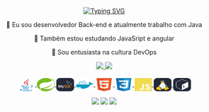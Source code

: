 <p align="center">
  <a href="https://git.io/typing-svg">
    <img src="https://readme-typing-svg.demolab.com?font=Fira+Code&weight=600&size=25&pause=1000&color=8e44ad &random=false&width=435&height=40&lines=Ol%C3%A1%2C+eu+sou+Guido+Santos!+%E2%98%95%F0%9F%92%BB%F0%9F%8C%9" alt="Typing SVG">
  </a>
</p>

<div align="center">
  
🔭 Eu sou desenvolvedor Back-end e atualmente trabalho com Java

🌱 Também estou estudando JavaSript e angular

💬 Sou entusiasta na cultura DevOps

</div>
<div align="center">
  <a href="https://github.com/Guidoladpzenox">
  <img height="150em" src="https://github-readme-stats.vercel.app/api?username=Guidoladpzenox&show_icons=true&theme=ambient_gradient&include_all_commits=true&count_private=true"/>
  <img height="150em" src="https://github-readme-stats.vercel.app/api/top-langs/?username=Guidoladpzenox&layout=compact&langs_count=7&theme=ambient_gradient"/>
</div>

<div style="display: inline_block" align="center"><br>
  <img align="center" alt="Java" height="30" width="40" src="https://raw.githubusercontent.com/devicons/devicon/master/icons/java/java-original.svg">
  <img align="center" alt="spring" height="30" width="40" src="https://raw.githubusercontent.com/devicons/devicon/master/icons/spring/spring-original.svg">
  <img align="center" alt="MySQL" height="30" width="40" src="https://raw.githubusercontent.com/tandpfun/skill-icons/65dea6c4eaca7da319e552c09f4cf5a9a8dab2c8/icons/MySQL-Dark.svg">
  <img align="center" alt="docker" height="30" width="40" src="https://raw.githubusercontent.com/devicons/devicon/master/icons/docker/docker-plain.svg">
  <img align="center" alt="HTML" height="30" width="40" src="https://raw.githubusercontent.com/devicons/devicon/master/icons/html5/html5-original.svg">
  <img align="center" alt="CSS" height="30" width="40" src="https://raw.githubusercontent.com/devicons/devicon/master/icons/css3/css3-original.svg">
  <img align="center" alt="Js" height="30" width="40" src="https://raw.githubusercontent.com/devicons/devicon/master/icons/javascript/javascript-plain.svg">
  <img align="center" alt="Mint" height="30" width="40" src="https://github.com/tandpfun/skill-icons/raw/main/icons/Linux-Dark.svg">
  <img align="center" alt="Mint" height="30" width="40" src="https://github.com/tandpfun/skill-icons/raw/main/icons/Bash-Dark.svg">

</div>

<p></p>
  <div align="center"> 
  <a href="https://www.instagram.com/guido.r.s/"><img src="https://img.shields.io/badge/-Instagram-%23E4405F?style=for-the-badge&logo=instagram&logoColor=white"></a>
  <a href="mailto:guidorosantos@gmailcom><img src="https://img.shields.io/badge/Gmail-D14836?style=for-the-badge&logo=gmail&logoColor=white"></a>
  <a href="https://www.linkedin.com/in/guidosantos/"><img src="https://img.shields.io/badge/-LinkedIn-%230077B5?style=for-the-badge&logo=linkedin&logoColor=white"></a> 
  <a href="https://mail.google.com/mail/u/1/"><img src=" https://img.shields.io/badge/Gmail-D14836?style=for-the-badge&logo=gmail&logoColor=white"></a>

</div>




